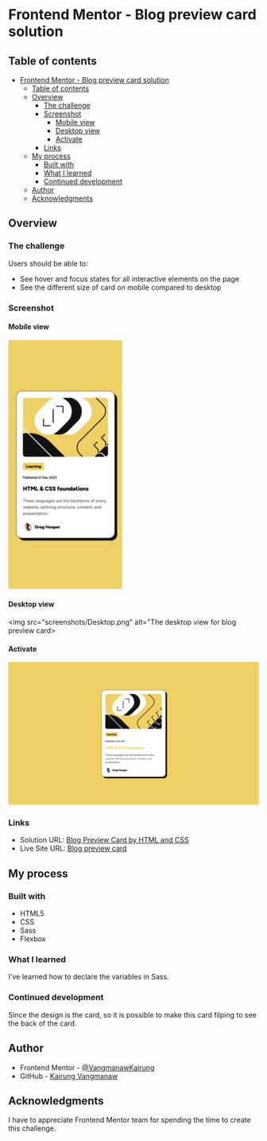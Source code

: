 # Frontend Mentor - Blog preview card solution 

## Table of contents

- [Frontend Mentor - Blog preview card solution](#frontend-mentor---blog-preview-card-solution)
  - [Table of contents](#table-of-contents)
  - [Overview](#overview)
    - [The challenge](#the-challenge)
    - [Screenshot](#screenshot)
      - [Mobile view](#mobile-view)
      - [Desktop view](#desktop-view)
      - [Activate](#activate)
    - [Links](#links)
  - [My process](#my-process)
    - [Built with](#built-with)
    - [What I learned](#what-i-learned)
    - [Continued development](#continued-development)
  - [Author](#author)
  - [Acknowledgments](#acknowledgments)

## Overview

### The challenge

Users should be able to:

- See hover and focus states for all interactive elements on the page
- See the different size of card on mobile compared to desktop

### Screenshot

#### Mobile view
<img src="screenshots/Mobile.png" alt="The mobile view for blog preview card"  height="500px">

#### Desktop view
<img src="screenshots/Desktop.png" alt="The desktop view for blog preview card>

#### Activate
<img src="screenshots/Active state.png" alt="The active state for blog preview card">

### Links

- Solution URL: [Blog Preview Card by HTML and CSS](https://www.frontendmentor.io/solutions/blog-preview-card-by-html-and-css-caxPPaVJ1a)
- Live Site URL: [Blog preview card](https://vangmanawkairung.github.io/blog-preview-card/)

## My process

### Built with

- HTML5
- CSS
- Sass
- Flexbox

### What I learned

I've learned how to declare the variables in Sass.

### Continued development

Since the design is the card, so it is possible to make this card filping to see the back of the card.

## Author
- Frontend Mentor - [@VangmanawKairung](https://www.frontendmentor.io/profile/VangmanawKairung)
- GitHub - [Kairung Vangmanaw](https://github.com/VangmanawKairung)

## Acknowledgments

I have to appreciate Frontend Mentor team for spending the time to create this challenge.
